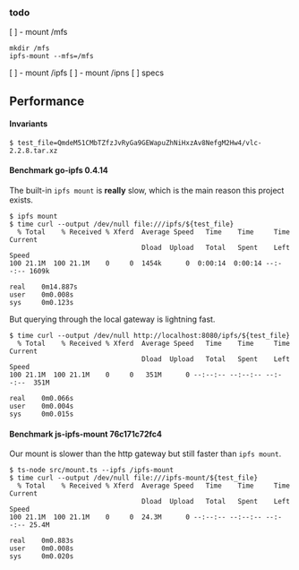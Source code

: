 

### todo

[ ] - mount /mfs

    mkdir /mfs
    ipfs-mount --mfs=/mfs

[ ] - mount /ipfs
[ ] - mount /ipns
[ ] specs


## Performance

#### Invariants

```
$ test_file=QmdeM51CMbTZfzJvRyGa9GEWapuZhNiHxzAv8NefgM2Hw4/vlc-2.2.8.tar.xz
```

#### Benchmark go-ipfs 0.4.14

The built-in `ipfs mount` is __really__ slow, which is the main reason this project exists.

```
$ ipfs mount
$ time curl --output /dev/null file:///ipfs/${test_file}
  % Total    % Received % Xferd  Average Speed   Time    Time     Time  Current
                                 Dload  Upload   Total   Spent    Left  Speed
100 21.1M  100 21.1M    0     0  1454k      0  0:00:14  0:00:14 --:--:-- 1609k

real    0m14.887s
user    0m0.008s
sys     0m0.123s
```

But querying through the local gateway is lightning fast.

```
$ time curl --output /dev/null http://localhost:8080/ipfs/${test_file}
  % Total    % Received % Xferd  Average Speed   Time    Time     Time  Current
                                 Dload  Upload   Total   Spent    Left  Speed
100 21.1M  100 21.1M    0     0   351M      0 --:--:-- --:--:-- --:--:--  351M

real    0m0.066s
user    0m0.004s
sys     0m0.015s
```

#### Benchmark js-ipfs-mount 76c171c72fc4

Our mount is slower than the http gateway but still faster than `ipfs mount`.

```
$ ts-node src/mount.ts --ipfs /ipfs-mount
$ time curl --output /dev/null file:///ipfs-mount/${test_file}
  % Total    % Received % Xferd  Average Speed   Time    Time     Time  Current
                                 Dload  Upload   Total   Spent    Left  Speed
100 21.1M  100 21.1M    0     0  24.3M      0 --:--:-- --:--:-- --:--:-- 25.4M

real    0m0.883s
user    0m0.008s
sys     0m0.020s
```
